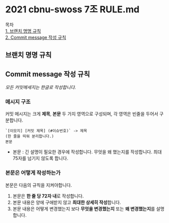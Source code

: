 # 2021 cbnu-swoss 7조 RULE.md

목차  
[1. 브랜치 명명 규칙](#브랜치-명명-규칙)  
[2. Commit message 작성 규칙](#Commit-message-작성-규칙)



## 브랜치 명명 규칙


## Commit message 작성 규칙

_모든 커밋메세지는 한글로 작성합니다._

### 메시지 구조


커밋 메시지는 크게 **제목**, **본문** 두 가지 영역으로 구성되며, 각 영역은 빈줄을 두어서 구분합니다.

```
`[이모지] [커밋 제목] (#이슈번호)` -> 제목
(한 줄을 띄워 분리합니다.)
본문 
```

* 본문 : 긴 설명이 필요한 경우에 작성합니다. 무엇을 왜 했는지를 작성합니다. 최대 75자를 넘기지 않도록 합니다. 


### 본문은 어떻게 작성하는가


본문은 다음의 규칙을 지켜야합니다.


1. 본문은 **한 줄 당 72자 내**로 작성합니다.
2. 본문 내용은 양에 구애받지 않고 **최대한 상세히 작성**합니다.
3. 본문 내용은 어떻게 변경했는지 보다 **무엇을 변경했는지** 또는 **왜 변경했는지**를 설명합니다.

